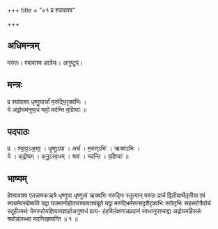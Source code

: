 +++
title = "०१ प्र श्यावाश्व"

+++
## अधिमन्त्रम्
मरुतः। श्यावाश्व आत्रेयः। अनुष्टुप्।

## मन्त्रः
प्र श्या॑वाश्व धृष्णु॒यार्चा॑ म॒रुद्भि॒रृक्व॑भिः ।  
ये अ॑द्रो॒घम॑नुष्व॒धं श्रवो॒ मद॑न्ति य॒ज्ञियाः॑ ॥

## पदपाठः
प्र । श्या॒व॒ऽअ॒श्व॒ । धृ॒ष्णु॒ऽया । अर्च॑ । म॒रुत्ऽभिः॑ । ऋक्व॑ऽभिः ।  
ये । अ॒द्रो॒घम् । अ॒नु॒ऽस्व॒धम् । श्रवः॑ । मद॑न्ति । य॒ज्ञियाः॑ ॥

## भाष्यम्
हेश्यावाश्व एतन्नामकऋषे धृष्णुया धृष्णुत्वं ऋक्वभिः मरुद्भिः स्तुत्यान् मरुतः प्रार्च द्वितीयार्थेतृतीया एवं स्वयमेवसंप्रेष्यति यद्वा यजमानोहोतारंश्यावाश्वंब्रूते यद्वा मरुद्भिर्मरुत्सदृशैरृक्वभिः स्तोतृभिः सहस्तोत्रैर्वार्च स्तुहीत्यर्थः येमरुतोयज्ञियायज्ञार्हाअनुष्वधं प्रत्य- हंहविर्लक्षणान्नप्रदानं स्वधानुपश्चाद्वा अद्रोघमहिंसकं श्रवोन्नंलब्ध्वा मदन्तिहृष्यन्ति ॥ १ ॥